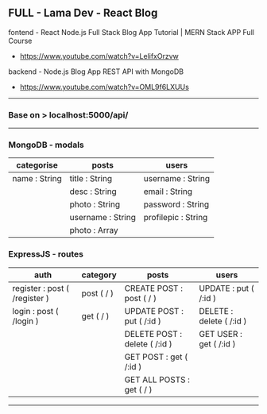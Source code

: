 ## FULL - Lama Dev - React Blog 

fontend - React Node.js Full Stack Blog App Tutorial | MERN Stack APP Full Course 
- https://www.youtube.com/watch?v=LelifxOrzvw

backend - Node.js Blog App REST API with MongoDB
- https://www.youtube.com/watch?v=OML9f6LXUUs

---

### Base on > localhost:5000/api/

---

### MongoDB - modals 

| categorise     |  posts                |   users                  |
|---             |---                    |---                       |
| name : String  |  title : String       |   username : String      |
|                |  desc : String        |   email : String         |
|                |  photo : String       |   password : String      |
|                |  username : String    |   profilepic : String    |
|                |  photo : Array        |                          |

### ExpressJS - routes 
   
| auth                           |  category    |   posts                           |   users                    |
|---                             |---           |---                                |---                         |
| register : post ( /register )  |  post ( / )  |   CREATE POST : post ( / )        |  UPDATE : put ( /:id )     |
| login : post ( /login )        |  get ( / )   |   UPDATE POST : put ( /:id )      |  DELETE : delete ( /:id )  |
|                                |              |   DELETE POST : delete ( /:id )   |  GET USER : get ( /:id )   |
|                                |              |   GET POST : get ( /:id )         |                            |
|                                |              |   GET ALL POSTS : get ( / )       |                            |

---
